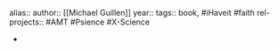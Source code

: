 alias::
author:: [[Michael Guillen]] 
year::
tags:: book, #iHaveit #faith 
rel-projects:: #AMT #Psience #X-Science  



-